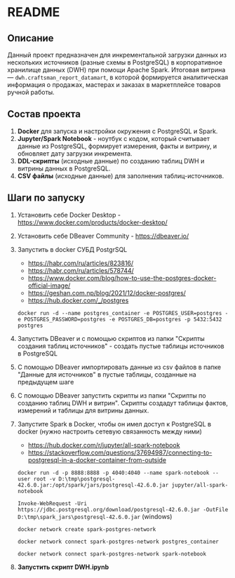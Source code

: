 # README

## Описание

Данный проект предназначен для инкрементальной загрузки данных из нескольких источников (разные схемы в PostgreSQL) в корпоративное хранилище данных (DWH) при помощи Apache Spark. Итоговая витрина — `dwh.craftsman_report_datamart`, в которой формируется аналитическая информация о продажах, мастерах и заказах в маркетплейсе товаров ручной работы.

## Состав проекта

1. **Docker** для запуска и настройки окружения с PostgreSQL и Spark.  
2. **Jupyter/Spark Notebook** - ноутбук с кодом, который считывает данные из PostgreSQL, формирует измерения, факты и витрину, и обновляет дату загрузки инкремента.  
3. **DDL-скрипты** (исходные данные) по созданию таблиц DWH и витрины данных в PostgreSQL.  
4. **CSV файлы** (исходные данные) для заполнения таблиц-источников.


## Шаги по запуску
1. Установить себе Docker Desktop - https://www.docker.com/products/docker-desktop/ 
2. Установить себе DBeaver Community - https://dbeaver.io/
3. Запустить в docker СУБД PostgrSQL
   - https://habr.com/ru/articles/823816/
   - https://habr.com/ru/articles/578744/
   - https://www.docker.com/blog/how-to-use-the-postgres-docker-official-image/
   - https://geshan.com.np/blog/2021/12/docker-postgres/
   - https://hub.docker.com/_/postgres
  
   `docker run -d --name postgres_container -e POSTGRES_USER=postgres -e POSTGRES_PASSWORD=postgres -e POSTGRES_DB=postgres -p 5432:5432 postgres`
      
5. Запустить DBeaver и с помощью скриптов из папки "Cкрипты создания таблиц источников" - создать пустые таблицы источников в PostgreSQL
6. С помощью DBeaver импортировать данные из csv файлов в папке "Данные для источников" в пустые таблицы, созданные на предыдущем шаге
7. С помощью DBeaver запустить скрипты из папки "Скрипты по созданию таблиц DWH и витрин". Скрипты создадут таблицы фактов, измерений и таблицы для витрины данных.
8. Запустите Spark в Docker, чтобы он имел доступ к PostgreSQL в docker (нужно настроить сетевую связанность между ними)
   - https://hub.docker.com/r/jupyter/all-spark-notebook
   - https://stackoverflow.com/questions/37694987/connecting-to-postgresql-in-a-docker-container-from-outside

    `docker run -d -p 8888:8888 -p 4040:4040 --name spark-notebook --user root -v D:\tmp\postgresql-42.6.0.jar:/opt/spark/jars/postgresql-42.6.0.jar jupyter/all-spark-notebook`
   
    `Invoke-WebRequest -Uri https://jdbc.postgresql.org/download/postgresql-42.6.0.jar -OutFile D:\tmp\spark_jars\postgresql-42.6.0.jar` (windows)
   
    `docker network create spark-postgres-network`
   
    `docker network connect spark-postgres-network postgres_container`
    
    `docker network connect spark-postgres-network spark-notebook`
   
10. **Запустить скрипт DWH.ipynb**

